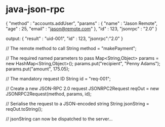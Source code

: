 java-json-rpc
=============
{ 
  "method"  : "accounts.addUser",
  "params"  : { "name" : "Jason Remote", "age" : 25, "email" : "jason@remote.com" },
  "id"      : 123,
  "jsonrpc" : "2.0"
}

output:
{
  "result" : "uid-001",
  "id"     : 123,
  "jsonrpc":"2.0"
}


// The remote method to call
String method = "makePayment";

// The required named parameters to pass
Map<String,Object> params = new HashMap<String,Object>();
params.put("recipient", "Penny Adams");
params.put("amount", 175.05);

// The mandatory request ID
String id = "req-001";

// Create a new JSON-RPC 2.0 request
JSONRPC2Request reqOut = new JSONRPC2Request(method, params, id);

// Serialise the request to a JSON-encoded string
String jsonString = reqOut.toString();

// jsonString can now be dispatched to the server...
